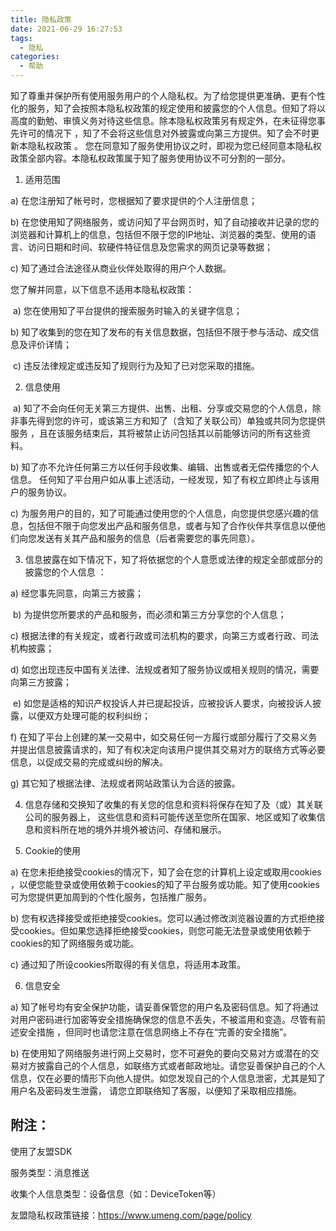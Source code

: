 ```yaml
---
title: 隐私政策
date: 2021-06-29 16:27:53
tags:
  - 隐私
categories:
  - 帮助
---
```


知了尊重并保护所有使用服务用户的个人隐私权。为了给您提供更准确、更有个性化的服务，知了会按照本隐私权政策的规定使用和披露您的个人信息。但知了将以高度的勤勉、审慎义务对待这些信息。除本隐私权政策另有规定外，在未征得您事先许可的情况下 ，知了不会将这些信息对外披露或向第三方提供。知了会不时更新本隐私权政策 。 您在同意知了服务使用协议之时，即视为您已经同意本隐私权政策全部内容。本隐私权政策属于知了服务使用协议不可分割的一部分。

1. 适用范围

a) 在您注册知了帐号时，您根据知了要求提供的个人注册信息；

b) 在您使用知了网络服务，或访问知了平台网页时，知了自动接收并记录的您的浏览器和计算机上的信息，包括但不限于您的IP地址、浏览器的类型、使用的语言、访问日期和时间、软硬件特征信息及您需求的网页记录等数据；

c) 知了通过合法途径从商业伙伴处取得的用户个人数据。

您了解并同意，以下信息不适用本隐私权政策：

&nbsp;a) 您在使用知了平台提供的搜索服务时输入的关键字信息；

b) 知了收集到的您在知了发布的有关信息数据，包括但不限于参与活动、成交信息及评价详情；

&nbsp;c) 违反法律规定或违反知了规则行为及知了已对您采取的措施。

2. 信息使用

&nbsp;a) 知了不会向任何无关第三方提供、出售、出租、分享或交易您的个人信息，除非事先得到您的许可，或该第三方和知了（含知了关联公司）单独或共同为您提供服务 ，且在该服务结束后，其将被禁止访问包括其以前能够访问的所有这些资料。

b) 知了亦不允许任何第三方以任何手段收集、编辑、出售或者无偿传播您的个人信息。 任何知了平台用户如从事上述活动，一经发现，知了有权立即终止与该用户的服务协议。

c) 为服务用户的目的，知了可能通过使用您的个人信息，向您提供您感兴趣的信息，包括但不限于向您发出产品和服务信息，或者与知了合作伙伴共享信息以便他们向您发送有关其产品和服务的信息（后者需要您的事先同意）。

3. 信息披露在如下情况下，知了将依据您的个人意愿或法律的规定全部或部分的披露您的个人信息 ：

a) 经您事先同意，向第三方披露；

&nbsp;b) 为提供您所要求的产品和服务，而必须和第三方分享您的个人信息；

c) 根据法律的有关规定，或者行政或司法机构的要求，向第三方或者行政、司法机构披露；

d) 如您出现违反中国有关法律、法规或者知了服务协议或相关规则的情况，需要向第三方披露；

&nbsp;e) 如您是适格的知识产权投诉人并已提起投诉，应被投诉人要求，向被投诉人披露，以便双方处理可能的权利纠纷；

f) 在知了平台上创建的某一交易中，如交易任何一方履行或部分履行了交易义务并提出信息披露请求的，知了有权决定向该用户提供其交易对方的联络方式等必要信息，以促成交易的完成或纠纷的解决。

g) 其它知了根据法律、法规或者网站政策认为合适的披露。

4. 信息存储和交换知了收集的有关您的信息和资料将保存在知了及（或）其关联公司的服务器上， 这些信息和资料可能传送至您所在国家、地区或知了收集信息和资料所在地的境外并境外被访问、存储和展示。

5. Cookie的使用

a) 在您未拒绝接受cookies的情况下，知了会在您的计算机上设定或取用cookies ，以便您能登录或使用依赖于cookies的知了平台服务或功能。知了使用cookies可为您提供更加周到的个性化服务，包括推广服务。

b) 您有权选择接受或拒绝接受cookies。您可以通过修改浏览器设置的方式拒绝接受cookies。但如果您选择拒绝接受cookies，则您可能无法登录或使用依赖于cookies的知了网络服务或功能。

c) 通过知了所设cookies所取得的有关信息，将适用本政策。

6. 信息安全

a) 知了帐号均有安全保护功能，请妥善保管您的用户名及密码信息。知了将通过对用户密码进行加密等安全措施确保您的信息不丢失，不被滥用和变造。尽管有前述安全措施 ，但同时也请您注意在信息网络上不存在“完善的安全措施”。

b) 在使用知了网络服务进行网上交易时，您不可避免的要向交易对方或潜在的交易对方披露自己的个人信息，如联络方式或者邮政地址。请您妥善保护自己的个人信息，仅在必要的情形下向他人提供。如您发现自己的个人信息泄密，尤其是知了用户名及密码发生泄露， 请您立即联络知了客服，以便知了采取相应措施。

## 附注：
使用了友盟SDK

服务类型：消息推送

收集个人信息类型：设备信息（如：DeviceToken等）

友盟隐私权政策链接：https://www.umeng.com/page/policy


